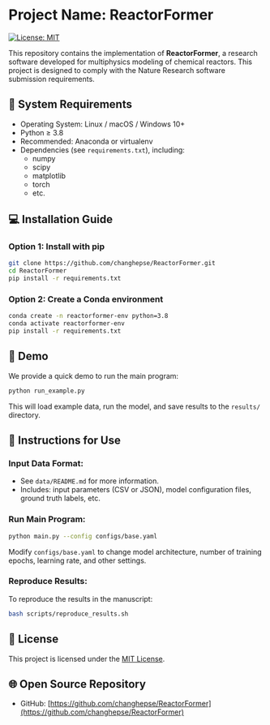 # Project Name: ReactorFormer

[![License: MIT](https://img.shields.io/badge/License-MIT-yellow.svg)](LICENSE)

This repository contains the implementation of **ReactorFormer**, a research software developed for multiphysics modeling of chemical reactors. This project is designed to comply with the Nature Research software submission requirements.

## 🔧 System Requirements

- Operating System: Linux / macOS / Windows 10+
- Python ≥ 3.8
- Recommended: Anaconda or virtualenv
- Dependencies (see `requirements.txt`), including:
  - numpy
  - scipy
  - matplotlib
  - torch
  - etc.

## 💻 Installation Guide

### Option 1: Install with pip
```bash
git clone https://github.com/changhepse/ReactorFormer.git
cd ReactorFormer
pip install -r requirements.txt
```

### Option 2: Create a Conda environment
```bash
conda create -n reactorformer-env python=3.8
conda activate reactorformer-env
pip install -r requirements.txt
```

## 🧪 Demo

We provide a quick demo to run the main program:

```bash
python run_example.py
```

This will load example data, run the model, and save results to the `results/` directory.

## 📘 Instructions for Use

### Input Data Format:
- See `data/README.md` for more information.
- Includes: input parameters (CSV or JSON), model configuration files, ground truth labels, etc.

### Run Main Program:
```bash
python main.py --config configs/base.yaml
```

Modify `configs/base.yaml` to change model architecture, number of training epochs, learning rate, and other settings.

### Reproduce Results:
To reproduce the results in the manuscript:
```bash
bash scripts/reproduce_results.sh
```

## 📄 License

This project is licensed under the [MIT License](LICENSE).

## 🌐 Open Source Repository

- GitHub: [https://github.com/changhepse/ReactorFormer](https://github.com/changhepse/ReactorFormer)
